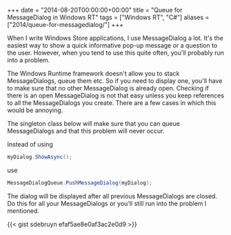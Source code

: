 +++
date = "2014-08-20T00:00:00+00:00"
title = "Queue for MessageDialog in Windows RT"
tags = ["Windows RT", "C#"]
aliases = ["2014/queue-for-messagedialog/"]
+++

When I write Windows Store applications, I use MessageDialog a lot.
It's the easiest way to show a quick informative pop-up message or a question to the user.
However, when you tend to use this quite often, you'll probably run into a problem.

The Windows Runtime framework doesn't allow you to stack MessageDialogs, queue them etc.
So if you need to display one, you'll have to make sure that no other MessageDialog is already open.
Checking if there is an open MessageDialog is not that easy unless you keep references to all the MessageDialogs you create.
There are a few cases in which this would be annoying.

The singleton class below will make sure that you can queue MessageDialogs and that this problem will never occur.

Instead of using

```C#
myDialog.ShowAsync();
```

use

```C#
MessageDialogQueue.PushMessageDialog(myDialog);
```

The dialog will be displayed after all previous MessageDialogs are closed. Do this for all your MessageDialogs or you'll still run into the problem I mentioned.

{{< gist sdebruyn efaf5ae8e0af3ac2e0d9 >}}
